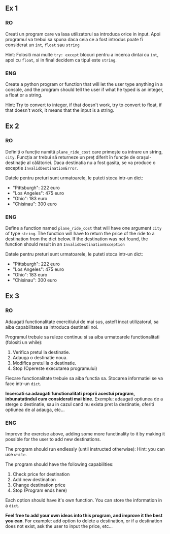 ## Ex 1

### RO
Creati un program care va lasa utilizatorul sa introduca orice in input. Apoi programul va trebui sa spuna daca ceia ce a fost introdus poate fi considerat un `int`, `float` sau `string`

Hint: Folositi mai multe `try: except` blocuri pentru a incerca dintai cu `int`, apoi cu `float`, si in final decidem ca tipul este `string`.

### ENG
Create a python program or function that will let the user type anything in a console, and the program should tell the user if what he typed is an integer, a float or a string.

Hint: Try to convert to integer, if that doesn't work, try to convert to float, if that doesn't work, it means that the input is a string.

## Ex 2

### RO

Definiți o funcție numită `plane_ride_cost` care primește ca intrare un string, `city`. 
Funcția ar trebui să returneze un preț diferit în funcție de oraşul-destinaţie al călătoriei. Daca destinatia nu a fost gasita, se va produce o exceptie `InvalidDestinationError`.

Datele pentru preturi sunt urmatoarele, le puteti stoca intr-un dict:

*  "Pittsburgh": 222 euro
*  "Los Angeles": 475 euro
*  "Ohio": 183 euro
*  "Chisinau": 300 euro


### ENG

Define a function named `plane_ride_cost` that will have one argument `city` of type `string`.
The function will have to return the price of the ride to a destination from the dict below. If the destination was not found, the function should result in an `InvalidDestinationException`

Datele pentru preturi sunt urmatoarele, le puteti stoca intr-un dict:

*  "Pittsburgh": 222 euro
*  "Los Angeles": 475 euro
*  "Ohio": 183 euro
*  "Chisinau": 300 euro


## Ex 3

### RO

Adaugati functionalitate exercitiului de mai sus, astefl incat utilizatorul, sa aiba capabilitatea sa introduca destinatii noi.

Programul trebuie sa ruleze continuu si sa aiba urmatoarele functionalitati (folositi un while):

1. Verifica pretul la destinatie.
2. Adauga o destinatie noua.
3. Modifica pretul la o destinatie.
4. Stop (Opereste executarea programului)

Fiecare functionalitate trebuie sa aiba functia sa. Stocarea informatiei se va face intr-un `dict`.

**Incercati sa adaugati functionalitati proprii acestui program, inbunatatindul cum considerati mai bine**. Exemplu: adaugati optiunea de a sterge o destinatie, sau in cazul cand nu exista pret la destinatie, oferiti optiunea de al adauga, etc...

### ENG

Improve the exercise above, adding some more functinality to it by making it possible for the user to add new destinations.

The program should run endlessly (until instructed otherwise): Hint: you can use `while`.

The program should have the following capabilities:

1. Check price for destination
2. Add new destination
3. Change destination price
4. Stop (Program ends here)

Each option should have it's own function. You can store the information in a `dict`.

**Feel free to add your own ideas into this program, and improve it the best you can**. For example: add option to delete a destination, or if a destination does not exist, ask the user to input the price, etc...
